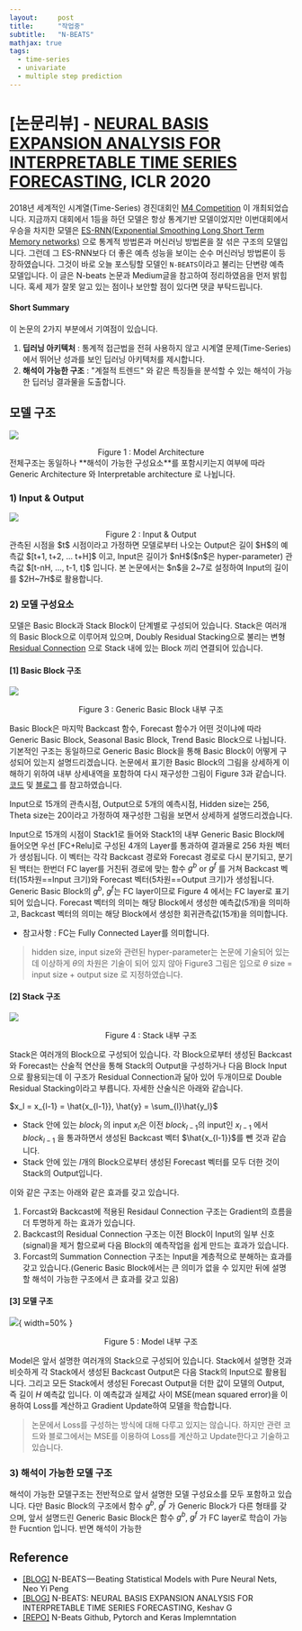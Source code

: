 ```yaml
---
layout:     post
title:      "작업중"
subtitle:   "N-BEATS"
mathjax: true
tags:
  - time-series
  - univariate
  - multiple step prediction 
---
```


# [논문리뷰] - [NEURAL BASIS EXPANSION ANALYSIS FOR INTERPRETABLE TIME SERIES FORECASTING](https://arxiv.org/abs/1905.10437), ICLR 2020

2018년 세계적인 시계열(Time-Series) 경진대회인 [M4 Competition](https://www.sciencedirect.com/science/article/abs/pii/S0169207018300785) 이 개최되었습니다.
지금까지 대회에서 1등을 하던 모델은 항상 통계기반 모델이었지만 이번대회에서 우승을 차지한 모델은 [ES-RNN(Exponential Smoothing Long Short Term Memory networks)](https://arxiv.org/abs/1907.03329) 으로 통계적 방법론과 머신러닝 방법론을 잘 섞은 구조의 모델입니다.
그런데 그 ES-RNN보다 더 좋은 예측 성능을 보이는 순수 머신러닝 방법론이 등장하였습니다.
그것이 바로 오늘 포스팅할 모델인 `N-BEATS`이라고 불리는 단변량 예측 모델입니다.
이 글은 N-beats 논문과 Medium글을 참고하여 정리하였음을 먼저 밝힙니다. 혹세 제가 잘못 알고 있는 점이나 보안할 점이 있다면 댓글 부탁드립니다.

#### Short Summary
이 논문의 2가지 부분에서 기여점이 있습니다.
1. **딥러닝 아키텍처** : 통계적 접근법을 전혀 사용하지 않고 시계열 문제(Time-Series)에서 뛰어난 성과를 보인 딥러닝 아키텍처를 제시합니다.
2. **해석이 가능한 구조** : "계절적 트렌드" 와 같은 특징들을 분석할 수 있는 해석이 가능한 딥러닝 결과물을 도출합니다.  

## 모델 구조
![](/img/in-post/2020/2020-09-09/model_architect.png)
<center>Figure 1 : Model Architecture</center>
전체구조는 동일하나 **해석이 가능한 구성요소**를 포함시키는지 여부에 따라 Generic Architecture 와 Interpretable architecture 로 나뉩니다.

### 1) Input & Output
![](/img/in-post/2020/2020-09-09/input_output.png)
<center>Figure 2 : Input & Output</center>
관측된 시점을 $t$ 시점이라고 가정하면 모델로부터 나오는 Output은 길이 $H$의 예측값 $[t+1, t+2, ... t+H]$ 이고, Input은 길이가 $nH$($n$은 hyper-parameter) 관측값 $[t-nH, ..., t-1, t]$ 입니다.
본 논문에서는 $n$을 2~7로 설정하여 Input의 길이를 $2H~7H$로 활용합니다. 

### 2) 모델 구성요소
모델은 Basic Block과 Stack Block이 단계별로 구성되어 있습니다.
Stack은 여러개의 Basic Block으로 이루어져 있으며, Doubly Residual Stacking으로 불리는 변형 [Residual Connection](https://ganghee-lee.tistory.com/41) 으로 Stack 내에 있는 Block 끼리 연결되어 있습니다.

#### [1] Basic Block 구조
![](/img/in-post/2020/2020-09-09/generic_basic_block.png)
<center>Figure 3 : Generic Basic Block 내부 구조</center>

Basic Block은 마지막 Backcast 함수, Forecast 함수가 어떤 것이냐에 따라 Generic Basic Block, Seasonal Basic Block, Trend Basic Block으로 나뉩니다.
기본적인 구조는 동일하므로 Generic Basic Block을 통해 Basic Block이 어떻게 구성되어 있는지 설명드리겠습니다. 
논문에서 표기한 Basic Block의 그림을 상세하게 이해하기 위하여 내부 상세내역을 포함하여 다시 재구성한 그림이 Figure 3과 같습니다. 
[코드](https://github.com/ElementAI/N-BEATS/blob/master/experiments/model.py) 및 [블로그](https://medium.com/@kshavgupta47/n-beats-neural-basis-expansion-analysis-for-interpretable-time-series-forecasting-91e94c830393) 를 참고하였습니다.

Input으로 15개의 관측시점, Output으로 5개의 예측시점, Hidden size는 256, Theta size는 20이라고 가정하여 재구성한 그림을 보면서 상세하게 설명드리겠습니다.   

Input으로 15개의 시점이 Stack1로 들어와 Stack1의 내부 Generic Basic Block$l$에 들어오면 우선 [FC+Relu]로 구성된 4개의 Layer를 통과하여 결과물로 256 차원 벡터가 생성됩니다.
이 벡터는 각각 Backcast 경로와 Forecast 경로로 다시 분기되고, 분기된 백터는 한번더 FC layer를 거친뒤 경로에 맞는 함수 $g^b$ or $g^f$ 를 거쳐 Backcast 벡터(15차원==Input 크기)와 Forecast 벡터(5차원==Output 크기)가 생성됩니다.
Generic Basic Block의  $g^b$, $g^f$는 FC layer이므로 Figure 4 에서는 FC layer로 표기되어 있습니다. 
Forecast 벡터의 의미는 해당 Block에서 생성한 예측값(5개)을 의미하고, Backcast 벡터의 의미는 해당 Block에서 생성한 회귀관측값(15개)을 의미합니다.
 * 참고사항 : FC는 Fully Connected Layer를 의미합니다.
> hidden size, input size와 관련된 hyper-parameter는 논문에 기술되어 있는데 이상하게 $\theta$의 차원은 기술이 되어 있지 않아 Figure3 그림은 임으로 $\theta$ size = input size + output size 로 지정하였습니다.

#### [2] Stack 구조
![](/img/in-post/2020/2020-09-09/stack_block.png)
<center>Figure 4 : Stack 내부 구조</center>

Stack은 여러개의 Block으로 구성되어 있습니다. 
각 Block으로부터 생성된 Backcast와 Forecast는 산술적 연산을 통해 Stack의 Output을 구성하거나 다음 Block Input으로 활용되는데 이 구조가 Residual Connection과 닮아 있어 두개이므로 Double Residual Stacking이라고 부릅니다.
자세한 산술식은 아래와 같습니다.

$x_l = x_{l-1} = \hat{x_{l-1}},   \hat{y} = \sum_{l}\hat{y_l}$
 - Stack 안에 있는 $block_l$ 의 input $x_l$은 이전 $block_{l-1}$의 input인 $x_{l-1}$ 에서 $block_{l-1}$ 을 통과하면서 생성된 Backcast 벡터 $\hat{x_{l-1}}$를 뺀 것과 같습니다.
 - Stack 안에 있는 $l$개의 Block으로부터 생성된 Forecast 벡터를 모두 더한 것이 Stack의 Output입니다.
 
이와 같은 구조는 아래와 같은 효과를 갖고 있습니다.
 1. Forcast와 Backcast에 적용된 Residaul Connection 구조는 Gradient의 흐름을 더 투명하게 하는 효과가 있습니다.
 2. Backcast의 Residual Connection 구조는 이전 Block이 Input의 일부 신호(signal)을 제거 함으로써 다음 Block의 예측작업을 쉽게 만드는 효과가 있습니다.
 3. Forcast의 Summation Connection 구조는 Input을 계층적으로 분해하는 효과를 갖고 있습니다.(Generic Basic Block에서는 큰 의미가 없을 수 있지만 뒤에 설명할 해석이 가능한 구조에서 큰 효과를 갖고 있음)  

#### [3] 모델 구조
![](/img/in-post/2020/2020-09-09/model_structure.png){ width=50% }
<center>Figure 5 : Model 내부 구조</center>

Model은 앞서 설명한 여러개의 Stack으로 구성되어 있습니다.
Stack에서 설명한 것과 비슷하게 각 Stack에서 생성된 Backcast Output은 다음 Stack의 Input으로 활용됩니다.
그리고 모든 Stack에서 생성된 Forecast Output을 더한 값이 모델의 Output, 즉 길이 $H$ 예측값 입니다.
이 예측값과 실제값 사이 MSE(mean squared error)을 이용하여 Loss를 계산하고 Gradient Update하여 모델을 학습합니다.
> 논문에서 Loss를 구성하는 방식에 대해 다루고 있지는 않습니다. 하지만 관련 코드와 블로그에서는 MSE를 이용하여 Loss를 계산하고 Update한다고 기술하고 있습니다.


### 3) 해석이 가능한 모델 구조
해석이 가능한 모델구조는 전반적으로 앞서 설명한 모델 구성요소를 모두 포함하고 있습니다.
다만 Basic Block의 구조에서 함수 $g^b$, $g^f$ 가 Generic Block가 다른 형태를 갖으며, 
앞서 설명드린 Generic Basic Block은 함수 $g^b$, $g^f$ 가 FC layer로 학습이 가능한 Fucntion 입니다. 반면 해석이 가능한 
 
 

 

   







 









## Reference
 - [[BLOG]](https://towardsdatascience.com/n-beats-beating-statistical-models-with-neural-nets-28a4ba4a4de8) N-BEATS — Beating Statistical Models with Pure Neural Nets, Neo Yi Peng
 - [[BLOG]](https://medium.com/@kshavgupta47/n-beats-neural-basis-expansion-analysis-for-interpretable-time-series-forecasting-91e94c830393) N-BEATS: NEURAL BASIS EXPANSION ANALYSIS FOR INTERPRETABLE TIME SERIES FORECASTING, Keshav G
 - [[REPO]](https://github.com/philipperemy/n-beats) N-Beats Github, Pytorch and Keras Implemntation  